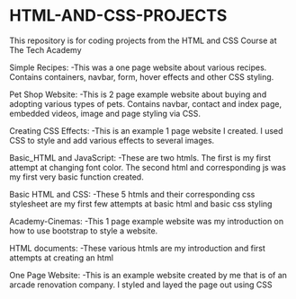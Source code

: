 # HTML-AND-CSS-PROJECTS
This repository is for coding projects from the HTML and CSS Course at The Tech Academy

Simple Recipes:
-This was a one page website about various recipes. Contains containers, navbar, form, hover effects and other CSS styling.

Pet Shop Website:
-This is 2 page example website about buying and adopting various types of pets. Contains navbar, contact and index page, embedded videos, image and page styling via CSS.

Creating CSS Effects:
-This is an example 1 page website I created. I used CSS to style and add various effects to several images.

Basic_HTML and JavaScript:
-These are two htmls. The first is my first attempt at changing font color. The second html and corresponding js was my first very basic function created.

Basic HTML and CSS:
-These 5 htmls and their corresponding css stylesheet are my first few attempts at basic html and basic css styling

Academy-Cinemas:
-This 1 page example website was my introduction on how to use bootstrap to style a website.

HTML documents:
-These various htmls are my introduction and first attempts at creating an html

One Page Website:
-This is an example website created by me that is of an arcade renovation company. I styled and layed the page out using CSS